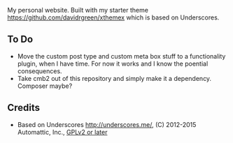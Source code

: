 My personal website. Built with my starter theme https://github.com/davidrgreen/xthemex which is based on Underscores.

## To Do
- Move the custom post type and custom meta box stuff to a functionality plugin, when I have time. For now it works and I know the poential consequences.
- Take cmb2 out of this repository and simply make it a dependency. Composer maybe?

## Credits

* Based on Underscores http://underscores.me/, (C) 2012-2015 Automattic, Inc., [GPLv2 or later](https://www.gnu.org/licenses/gpl-2.0.html)